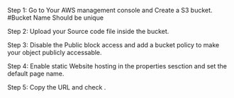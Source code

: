 Step 1: Go to Your AWS management console and Create a S3 bucket.    #Bucket Name Should be unique

Step 2: Upload your Source code file inside the bucket.

Step 3: Disable the Public block access and add a bucket policy to make your object publicly accessable.

Step 4: Enable static Website hosting in the properties sesction and set the default page name.

Step 5: Copy the URL and check .
